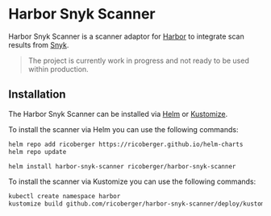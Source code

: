 # Harbor Snyk Scanner

Harbor Snyk Scanner is a scanner adaptor for [Harbor](https://goharbor.io) to integrate scan results from [Snyk](https://snyk.io).

> The project is currently work in progress and not ready to be used within production.

## Installation

The Harbor Snyk Scanner can be installed via [Helm](https://helm.sh/) or [Kustomize](https://kustomize.io).

To install the scanner via Helm you can use the following commands:

```sh
helm repo add ricoberger https://ricoberger.github.io/helm-charts
helm repo update

helm install harbor-snyk-scanner ricoberger/harbor-snyk-scanner
```

To install the scanner via Kustomize you can use the following commands:

```sh
kubectl create namespace harbor
kustomize build github.com/ricoberger/harbor-snyk-scanner/deploy/kustomize | kubectl apply -n harbor -f -
```
